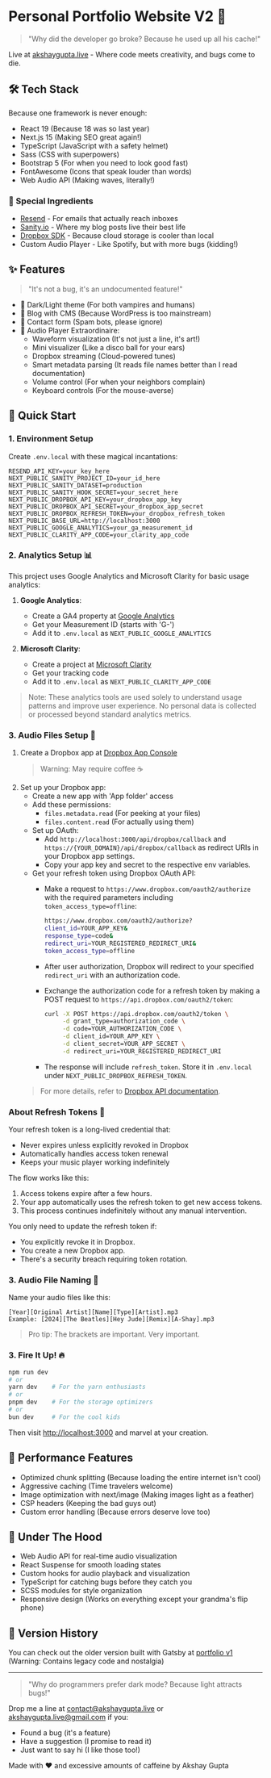 # Personal Portfolio Website V2 🚀

> "Why did the developer go broke? Because he used up all his cache!"

Live at [akshaygupta.live](https://akshaygupta.live) - Where code meets creativity, and bugs come to die.

## 🛠️ Tech Stack

Because one framework is never enough:

- React 19 (Because 18 was so last year)
- Next.js 15 (Making SEO great again!)
- TypeScript (JavaScript with a safety helmet)
- Sass (CSS with superpowers)
- Bootstrap 5 (For when you need to look good fast)
- FontAwesome (Icons that speak louder than words)
- Web Audio API (Making waves, literally!)

### 🌟 Special Ingredients

- [Resend](https://resend.com) - For emails that actually reach inboxes
- [Sanity.io](https://www.sanity.io) - Where my blog posts live their best life
- [Dropbox SDK](https://github.com/dropbox/dropbox-sdk-js) - Because cloud storage is cooler than local
- Custom Audio Player - Like Spotify, but with more bugs (kidding!)

## ✨ Features

> "It's not a bug, it's an undocumented feature!"

- 🌃 Dark/Light theme (For both vampires and humans)
- 📝 Blog with CMS (Because WordPress is too mainstream)
- 📧 Contact form (Spam bots, please ignore)
- 🎵 Audio Player Extraordinaire:
  - Waveform visualization (It's not just a line, it's art!)
  - Mini visualizer (Like a disco ball for your ears)
  - Dropbox streaming (Cloud-powered tunes)
  - Smart metadata parsing (It reads file names better than I read documentation)
  - Volume control (For when your neighbors complain)
  - Keyboard controls (For the mouse-averse)

## 🚀 Quick Start

### 1. Environment Setup

Create `.env.local` with these magical incantations:

```env
RESEND_API_KEY=your_key_here
NEXT_PUBLIC_SANITY_PROJECT_ID=your_id_here
NEXT_PUBLIC_SANITY_DATASET=production
NEXT_PUBLIC_SANITY_HOOK_SECRET=your_secret_here
NEXT_PUBLIC_DROPBOX_API_KEY=your_dropbox_app_key
NEXT_PUBLIC_DROPBOX_API_SECRET=your_dropbox_app_secret
NEXT_PUBLIC_DROPBOX_REFRESH_TOKEN=your_dropbox_refresh_token
NEXT_PUBLIC_BASE_URL=http://localhost:3000
NEXT_PUBLIC_GOOGLE_ANALYTICS=your_ga_measurement_id
NEXT_PUBLIC_CLARITY_APP_CODE=your_clarity_app_code
```

### 2. Analytics Setup 📊

This project uses Google Analytics and Microsoft Clarity for basic usage analytics:

1. **Google Analytics**:
   - Create a GA4 property at [Google Analytics](https://analytics.google.com)
   - Get your Measurement ID (starts with 'G-')
   - Add it to `.env.local` as `NEXT_PUBLIC_GOOGLE_ANALYTICS`

2. **Microsoft Clarity**:
   - Create a project at [Microsoft Clarity](https://clarity.microsoft.com)
   - Get your tracking code
   - Add it to `.env.local` as `NEXT_PUBLIC_CLARITY_APP_CODE`

> Note: These analytics tools are used solely to understand usage patterns and improve user experience. No personal data is collected or processed beyond standard analytics metrics.

### 3. Audio Files Setup 🎵

1. Create a Dropbox app at [Dropbox App Console](https://www.dropbox.com/developers/apps)
   > Warning: May require coffee ☕
2. Set up your Dropbox app:
   - Create a new app with 'App folder' access
   - Add these permissions:
     - `files.metadata.read` (For peeking at your files)
     - `files.content.read` (For actually using them)
   - Set up OAuth:
     - Add `http://localhost:3000/api/dropbox/callback` and `https://{YOUR_DOMAIN}/api/dropbox/callback` as redirect URIs in your Dropbox app settings.
     - Copy your app key and secret to the respective env variables.
   - Get your refresh token using Dropbox OAuth API:
     - Make a request to `https://www.dropbox.com/oauth2/authorize` with the required parameters including `token_access_type=offline`:

       ```bash
       https://www.dropbox.com/oauth2/authorize?
       client_id=YOUR_APP_KEY&
       response_type=code&
       redirect_uri=YOUR_REGISTERED_REDIRECT_URI&
       token_access_type=offline
       ```

     - After user authorization, Dropbox will redirect to your specified `redirect_uri` with an authorization code.
     - Exchange the authorization code for a refresh token by making a POST request to `https://api.dropbox.com/oauth2/token`:

       ```bash
       curl -X POST https://api.dropbox.com/oauth2/token \
            -d grant_type=authorization_code \
            -d code=YOUR_AUTHORIZATION_CODE \
            -d client_id=YOUR_APP_KEY \
            -d client_secret=YOUR_APP_SECRET \
            -d redirect_uri=YOUR_REGISTERED_REDIRECT_URI
       ```

     - The response will include `refresh_token`. Store it in `.env.local` under `NEXT_PUBLIC_DROPBOX_REFRESH_TOKEN`.
   > For more details, refer to [Dropbox API documentation](https://www.dropbox.com/developers/documentation/http/documentation).

### About Refresh Tokens 🔄

Your refresh token is a long-lived credential that:

- Never expires unless explicitly revoked in Dropbox
- Automatically handles access token renewal
- Keeps your music player working indefinitely

The flow works like this:

1. Access tokens expire after a few hours.
2. Your app automatically uses the refresh token to get new access tokens.
3. This process continues indefinitely without any manual intervention.

You only need to update the refresh token if:

- You explicitly revoke it in Dropbox.
- You create a new Dropbox app.
- There's a security breach requiring token rotation.

### 3. Audio File Naming 🎵

Name your audio files like this:

```text
[Year][Original Artist][Name][Type][Artist].mp3
Example: [2024][The Beatles][Hey Jude][Remix][A-Shay].mp3
```

> Pro tip: The brackets are important. Very important.

### 3. Fire It Up! 🔥

```bash
npm run dev
# or
yarn dev    # For the yarn enthusiasts
# or
pnpm dev    # For the storage optimizers
# or
bun dev     # For the cool kids
```

Then visit [http://localhost:3000](http://localhost:3000) and marvel at your creation.

## 🎯 Performance Features

- Optimized chunk splitting (Because loading the entire internet isn't cool)
- Aggressive caching (Time travelers welcome)
- Image optimization with next/image (Making images light as a feather)
- CSP headers (Keeping the bad guys out)
- Custom error handling (Because errors deserve love too)

## 🧬 Under The Hood

- Web Audio API for real-time audio visualization
- React Suspense for smooth loading states
- Custom hooks for audio playback and visualization
- TypeScript for catching bugs before they catch you
- SCSS modules for style organization
- Responsive design (Works on everything except your grandma's flip phone)

## 🔄 Version History

You can check out the older version built with Gatsby at [portfolio v1](https://github.com/gupta-akshay/portfolio) (Warning: Contains legacy code and nostalgia)

---

> "Why do programmers prefer dark mode? Because light attracts bugs!"

Drop me a line at [contact@akshaygupta.live](contact@akshaygupta.live) or [akshaygupta.live@gmail.com](akshaygupta.live@gmail.com) if you:

- Found a bug (it's a feature)
- Have a suggestion (I promise to read it)
- Just want to say hi (I like those too!)

Made with ❤️ and excessive amounts of caffeine by Akshay Gupta
